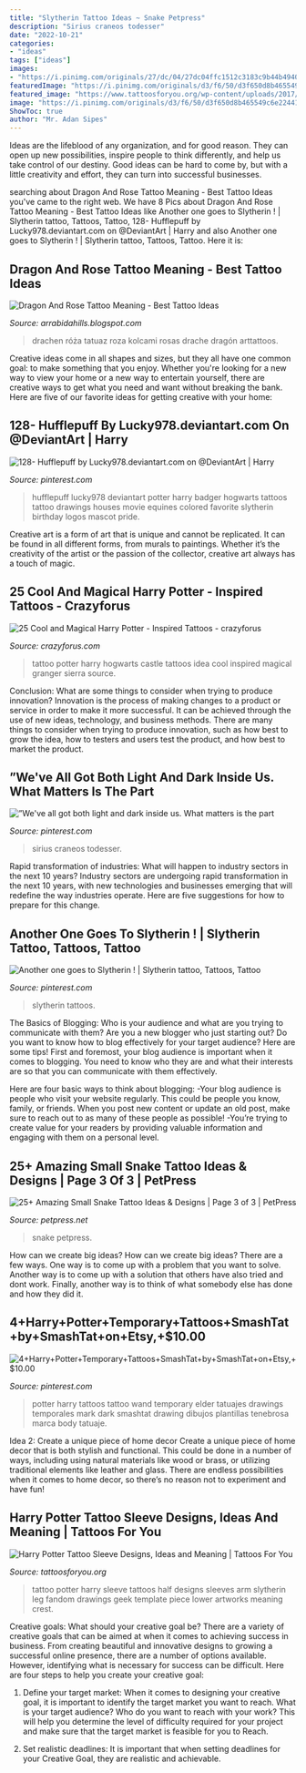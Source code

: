```yaml
---
title: "Slytherin Tattoo Ideas ~ Snake Petpress"
description: "Sirius craneos todesser"
date: "2022-10-21"
categories:
- "ideas"
tags: ["ideas"]
images:
- "https://i.pinimg.com/originals/27/dc/04/27dc04ffc1512c3183c9b44b4940072f.jpg"
featuredImage: "https://i.pinimg.com/originals/d3/f6/50/d3f650d8b465549c6e224419c8ec5d4e.jpg"
featured_image: "https://www.tattoosforyou.org/wp-content/uploads/2017/05/Harry-Potter-Tattoo-Sleeve.jpg"
image: "https://i.pinimg.com/originals/d3/f6/50/d3f650d8b465549c6e224419c8ec5d4e.jpg"
ShowToc: true
author: "Mr. Adan Sipes"
---
```



Ideas are the lifeblood of any organization, and for good reason. They can open up new possibilities, inspire people to think differently, and help us take control of our destiny. Good ideas can be hard to come by, but with a little creativity and effort, they can turn into successful businesses.

	

		
searching about Dragon And Rose Tattoo Meaning - Best Tattoo Ideas you've came to the right web. We have 8 Pics about Dragon And Rose Tattoo Meaning - Best Tattoo Ideas like Another one goes to Slytherin ! | Slytherin tattoo, Tattoos, Tattoo, 128- Hufflepuff by Lucky978.deviantart.com on @DeviantArt | Harry and also Another one goes to Slytherin ! | Slytherin tattoo, Tattoos, Tattoo. Here it is:
		
    
## Dragon And Rose Tattoo Meaning - Best Tattoo Ideas

<img loading=lazy src="https://i.pinimg.com/originals/d3/f6/50/d3f650d8b465549c6e224419c8ec5d4e.jpg" onerror="this.onerror=null;this.src='https://tse3.mm.bing.net/th?id=OIP.fBNw5MuWUCm4A9Jd9Cfq0QHaJ4&amp;pid=15.1';" alt="Dragon And Rose Tattoo Meaning - Best Tattoo Ideas">

_Source: arrabidahills.blogspot.com_

>drachen róża tatuaz roza kolcami rosas drache dragón arttattoos. 

	

Creative ideas come in all shapes and sizes, but they all have one common goal: to make something that you enjoy. Whether you're looking for a new way to view your home or a new way to entertain yourself, there are creative ways to get what you need and want without breaking the bank. Here are five of our favorite ideas for getting creative with your home: 

    
## 128- Hufflepuff By Lucky978.deviantart.com On @DeviantArt | Harry

<img loading=lazy src="https://i.pinimg.com/originals/77/53/8f/77538f36179424b39c68f8849fc3a895.jpg" onerror="this.onerror=null;this.src='https://tse4.mm.bing.net/th?id=OIP.6OkQuRFke-pGjPEFLso84wHaJ3&amp;pid=15.1';" alt="128- Hufflepuff by Lucky978.deviantart.com on @DeviantArt | Harry">

_Source: pinterest.com_

>hufflepuff lucky978 deviantart potter harry badger hogwarts tattoos tattoo drawings houses movie equines colored favorite slytherin birthday logos mascot pride. 

	

Creative art is a form of art that is unique and cannot be replicated. It can be found in all different forms, from murals to paintings. Whether it’s the creativity of the artist or the passion of the collector, creative art always has a touch of magic.

    
## 25 Cool And Magical Harry Potter - Inspired Tattoos - Crazyforus

<img loading=lazy src="https://stayglam.com/wp-content/uploads/2018/02/Hogwarts-Castle-Tattoo-Idea.jpg" onerror="this.onerror=null;this.src='https://tse2.mm.bing.net/th?id=OIP.09xBiaAQr7p3n5Sdm0Xu3gHaJQ&amp;pid=15.1';" alt="25 Cool and Magical Harry Potter - Inspired Tattoos - crazyforus">

_Source: crazyforus.com_

>tattoo potter harry hogwarts castle tattoos idea cool inspired magical granger sierra source. 

	

Conclusion: What are some things to consider when trying to produce innovation?
Innovation is the process of making changes to a product or service in order to make it more successful. It can be achieved through the use of new ideas, technology, and business methods. There are many things to consider when trying to produce innovation, such as how best to grow the idea, how to testers and users test the product, and how best to market the product.

    
## ”We&#039;ve All Got Both Light And Dark Inside Us. What Matters Is The Part

<img loading=lazy src="https://i.pinimg.com/736x/49/fb/c5/49fbc5abd8c41be31d281f7f5003f9d5.jpg" onerror="this.onerror=null;this.src='https://tse3.mm.bing.net/th?id=OIP.aRKBJETKTh0vCtTuqi4f0gHaI_&amp;pid=15.1';" alt="”We&#039;ve all got both light and dark inside us. What matters is the part">

_Source: pinterest.com_

>sirius craneos todesser. 

	

Rapid transformation of industries: What will happen to industry sectors in the next 10 years?
Industry sectors are undergoing rapid transformation in the next 10 years, with new technologies and businesses emerging that will redefine the way industries operate. Here are five suggestions for how to prepare for this change.

    
## Another One Goes To Slytherin ! | Slytherin Tattoo, Tattoos, Tattoo

<img loading=lazy src="https://i.pinimg.com/originals/27/dc/04/27dc04ffc1512c3183c9b44b4940072f.jpg" onerror="this.onerror=null;this.src='https://tse2.mm.bing.net/th?id=OIP.e7B5Sp5H4vrd5Vo9lfCA7wHaHa&amp;pid=15.1';" alt="Another one goes to Slytherin ! | Slytherin tattoo, Tattoos, Tattoo">

_Source: pinterest.com_

>slytherin tattoos. 

	

The Basics of Blogging: Who is your audience and what are you trying to communicate with them?
Are you a new blogger who just starting out? Do you want to know how to blog effectively for your target audience? Here are some tips! 
First and foremost, your blog audience is important when it comes to blogging. You need to know who they are and what their interests are so that you can communicate with them effectively. 

Here are four basic ways to think about blogging:
-Your blog audience is people who visit your website regularly. This could be people you know, family, or friends. When you post new content or update an old post, make sure to reach out to as many of these people as possible! 
-You’re trying to create value for your readers by providing valuable information and engaging with them on a personal level.

    
## 25+ Amazing Small Snake Tattoo Ideas &amp; Designs | Page 3 Of 3 | PetPress

<img loading=lazy src="https://cdn.petpress.net/wp-content/uploads/2020/03/12034618/small-snake-tattoo-on-hand-women.jpg" onerror="this.onerror=null;this.src='https://tse1.mm.bing.net/th?id=OIP.MQVwxhQcBLSZhbokTRoc0AHaJI&amp;pid=15.1';" alt="25+ Amazing Small Snake Tattoo Ideas &amp; Designs | Page 3 of 3 | PetPress">

_Source: petpress.net_

>snake petpress. 

	

How can we create big ideas?
How can we create big ideas? There are a few ways. One way is to come up with a problem that you want to solve. Another way is to come up with a solution that others have also tried and dont work. Finally, another way is to think of what somebody else has done and how they did it.

    
## 4+Harry+Potter+Temporary+Tattoos+SmashTat+by+SmashTat+on+Etsy,+$10.00

<img loading=lazy src="https://i.pinimg.com/736x/19/ee/d8/19eed8ef43d7bf8727719190ae73746b--harry-potter-tattoos-harry-potter-temporary-tattoo.jpg" onerror="this.onerror=null;this.src='https://tse3.mm.bing.net/th?id=OIP.p8kCh1L8UByhpXa2TLH1HgHaHc&amp;pid=15.1';" alt="4+Harry+Potter+Temporary+Tattoos+SmashTat+by+SmashTat+on+Etsy,+$10.00">

_Source: pinterest.com_

>potter harry tattoos tattoo wand temporary elder tatuajes drawings temporales mark dark smashtat drawing dibujos plantillas tenebrosa marca body tatuaje. 

	

Idea 2: Create a unique piece of home decor
Create a unique piece of home decor that is both stylish and functional. This could be done in a number of ways, including using natural materials like wood or brass, or utilizing traditional elements like leather and glass. There are endless possibilities when it comes to home decor, so there’s no reason not to experiment and have fun!

    
## Harry Potter Tattoo Sleeve Designs, Ideas And Meaning | Tattoos For You

<img loading=lazy src="https://www.tattoosforyou.org/wp-content/uploads/2017/05/Harry-Potter-Tattoo-Sleeve.jpg" onerror="this.onerror=null;this.src='https://tse2.mm.bing.net/th?id=OIP.JQxsIHvQ7-W5Pz9cfRT-fAHaLK&amp;pid=15.1';" alt="Harry Potter Tattoo Sleeve Designs, Ideas and Meaning | Tattoos For You">

_Source: tattoosforyou.org_

>tattoo potter harry sleeve tattoos half designs sleeves arm slytherin leg fandom drawings geek template piece lower artworks meaning crest. 

	

Creative goals: What should your creative goal be?
There are a variety of creative goals that can be aimed at when it comes to achieving success in business. From creating beautiful and innovative designs to growing a successful online presence, there are a number of options available. However, identifying what is necessary for success can be difficult. Here are four steps to help you create your creative goal:
1. Define your target market: When it comes to designing your creative goal, it is important to identify the target market you want to reach. What is your target audience? Who do you want to reach with your work? This will help you determine the level of difficulty required for your project and make sure that the target market is feasible for you to Reach.

2. Set realistic deadlines: It is important that when setting deadlines for your Creative Goal, they are realistic and achievable.

